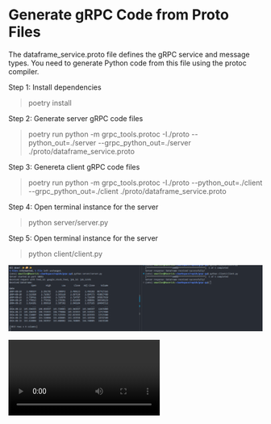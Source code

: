 # Generate gRPC Code from Proto Files


The dataframe_service.proto file defines the gRPC service and message types. You need to generate Python code from this file using the protoc compiler.

Step 1: Install dependencies

> poetry install

Step 2: Generate server gRPC code files

> poetry run python -m grpc_tools.protoc -I./proto --python_out=./server --grpc_python_out=./server ./proto/dataframe_service.proto

Step 3: Genereta client gRPC code files

> poetry run python -m grpc_tools.protoc -I./proto --python_out=./client --grpc_python_out=./client ./proto/dataframe_service.proto

Step 4: Open terminal instance for the server

> python server/server.py


Step 5: Open terminal instance for the server

> python client/client.py


![alt text](image.png)


<video controls src="20240819203539.mp4" title="Title"></video>
